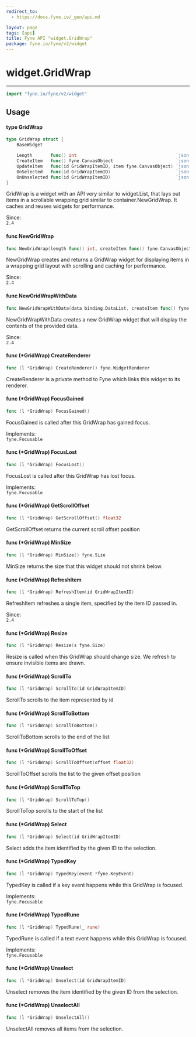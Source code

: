 ```yaml
---
redirect_to:
  - https://docs.fyne.io/_gen/api.md

layout: page
tags: [api]
title: Fyne API "widget.GridWrap"
package: fyne.io/fyne/v2/widget
---
```

# widget.GridWrap
---
```go
import "fyne.io/fyne/v2/widget"
```

## Usage

#### type GridWrap

```go
type GridWrap struct {
	BaseWidget

	Length       func() int                                      `json:"-"`
	CreateItem   func() fyne.CanvasObject                        `json:"-"`
	UpdateItem   func(id GridWrapItemID, item fyne.CanvasObject) `json:"-"`
	OnSelected   func(id GridWrapItemID)                         `json:"-"`
	OnUnselected func(id GridWrapItemID)                         `json:"-"`
}
```

GridWrap is a widget with an API very similar to widget.List, that lays out items in a scrollable wrapping grid similar to container.NewGridWrap. It caches and reuses widgets for performance.


<div class="since">Since: <code>
2.4</code></div>

#### func  NewGridWrap

```go
func NewGridWrap(length func() int, createItem func() fyne.CanvasObject, updateItem func(GridWrapItemID, fyne.CanvasObject)) *GridWrap
```
NewGridWrap creates and returns a GridWrap widget for displaying items in a wrapping grid layout with scrolling and caching for performance.


<div class="since">Since: <code>
2.4</code></div>

#### func  NewGridWrapWithData

```go
func NewGridWrapWithData(data binding.DataList, createItem func() fyne.CanvasObject, updateItem func(binding.DataItem, fyne.CanvasObject)) *GridWrap
```
NewGridWrapWithData creates a new GridWrap widget that will display the contents of the provided data.


<div class="since">Since: <code>
2.4</code></div>

#### func (*GridWrap) CreateRenderer

```go
func (l *GridWrap) CreateRenderer() fyne.WidgetRenderer
```
CreateRenderer is a private method to Fyne which links this widget to its renderer.

#### func (*GridWrap) FocusGained

```go
func (l *GridWrap) FocusGained()
```
FocusGained is called after this GridWrap has gained focus.


<div class="implements">Implements: <code>
fyne.Focusable</code></div>

#### func (*GridWrap) FocusLost

```go
func (l *GridWrap) FocusLost()
```
FocusLost is called after this GridWrap has lost focus.


<div class="implements">Implements: <code>
fyne.Focusable</code></div>

#### func (*GridWrap) GetScrollOffset

```go
func (l *GridWrap) GetScrollOffset() float32
```
GetScrollOffset returns the current scroll offset position

#### func (*GridWrap) MinSize

```go
func (l *GridWrap) MinSize() fyne.Size
```
MinSize returns the size that this widget should not shrink below.

#### func (*GridWrap) RefreshItem

```go
func (l *GridWrap) RefreshItem(id GridWrapItemID)
```
RefreshItem refreshes a single item, specified by the item ID passed in.


<div class="since">Since: <code>
2.4</code></div>

#### func (*GridWrap) Resize

```go
func (l *GridWrap) Resize(s fyne.Size)
```
Resize is called when this GridWrap should change size. We refresh to ensure invisible items are drawn.

#### func (*GridWrap) ScrollTo

```go
func (l *GridWrap) ScrollTo(id GridWrapItemID)
```
ScrollTo scrolls to the item represented by id

#### func (*GridWrap) ScrollToBottom

```go
func (l *GridWrap) ScrollToBottom()
```
ScrollToBottom scrolls to the end of the list

#### func (*GridWrap) ScrollToOffset

```go
func (l *GridWrap) ScrollToOffset(offset float32)
```
ScrollToOffset scrolls the list to the given offset position

#### func (*GridWrap) ScrollToTop

```go
func (l *GridWrap) ScrollToTop()
```
ScrollToTop scrolls to the start of the list

#### func (*GridWrap) Select

```go
func (l *GridWrap) Select(id GridWrapItemID)
```
Select adds the item identified by the given ID to the selection.

#### func (*GridWrap) TypedKey

```go
func (l *GridWrap) TypedKey(event *fyne.KeyEvent)
```
TypedKey is called if a key event happens while this GridWrap is focused.


<div class="implements">Implements: <code>
fyne.Focusable</code></div>

#### func (*GridWrap) TypedRune

```go
func (l *GridWrap) TypedRune(_ rune)
```
TypedRune is called if a text event happens while this GridWrap is focused.


<div class="implements">Implements: <code>
fyne.Focusable</code></div>

#### func (*GridWrap) Unselect

```go
func (l *GridWrap) Unselect(id GridWrapItemID)
```
Unselect removes the item identified by the given ID from the selection.

#### func (*GridWrap) UnselectAll

```go
func (l *GridWrap) UnselectAll()
```
UnselectAll removes all items from the selection.
